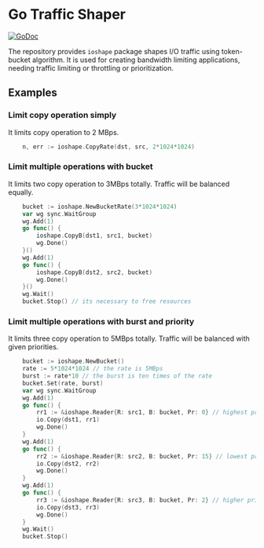 # Go Traffic Shaper

[![GoDoc](https://godoc.org/github.com/orkunkaraduman/go-ioshape?status.svg)](https://godoc.org/github.com/orkunkaraduman/go-ioshape)

The repository provides `ioshape` package shapes I/O traffic using
token-bucket algorithm. It is used for creating bandwidth limiting applications,
needing traffic limiting or throttling or prioritization.

## Examples

### Limit copy operation simply

It limits copy operation to 2 MBps.

```go
    n, err := ioshape.CopyRate(dst, src, 2*1024*1024)
```

### Limit multiple operations with bucket

It limits two copy operation to 3MBps totally. Traffic will be balanced equally.

```go
    bucket := ioshape.NewBucketRate(3*1024*1024)
    var wg sync.WaitGroup
    wg.Add(1)
    go func() {
        ioshape.CopyB(dst1, src1, bucket)
        wg.Done()
    }()
    wg.Add(1)
    go func() {
        ioshape.CopyB(dst2, src2, bucket)
        wg.Done()
    }()
    wg.Wait()
    bucket.Stop() // its necessary to free resources
```

### Limit multiple operations with burst and priority

It limits three copy operation to 5MBps totally. Traffic will be balanced with
given priorities.

```go
    bucket := ioshape.NewBucket()
    rate := 5*1024*1024 // the rate is 5MBps
    burst := rate*10 // the burst is ten times of the rate
    bucket.Set(rate, burst)
    var wg sync.WaitGroup
    wg.Add(1)
    go func() {
        rr1 := &ioshape.Reader{R: src1, B: bucket, Pr: 0} // highest priority
        io.Copy(dst1, rr1)
        wg.Done()
    }
    wg.Add(1)
    go func() {
        rr2 := &ioshape.Reader{R: src2, B: bucket, Pr: 15} // lowest priority
        io.Copy(dst2, rr2)
        wg.Done()
    }
    wg.Add(1)
    go func() {
        rr3 := &ioshape.Reader{R: src3, B: bucket, Pr: 2} // higher priority
        io.Copy(dst3, rr3)
        wg.Done()
    }
    wg.Wait()
    bucket.Stop()
```
